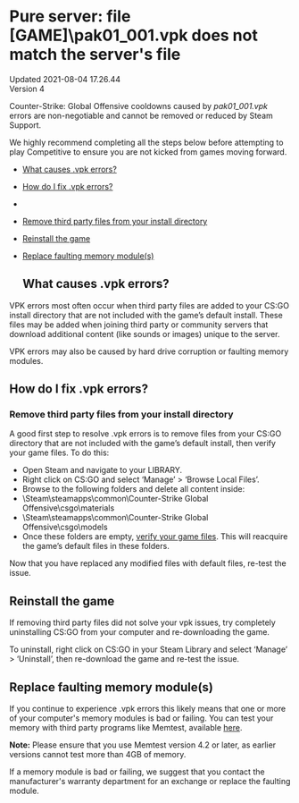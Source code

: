 # Pure server: file [GAME]\pak01_001.vpk does not match the server's file
Updated 2021-08-04 17.26.44  
Version 4  

Counter-Strike: Global Offensive cooldowns caused by *pak01_001.vpk* errors are non-negotiable and cannot be removed or reduced by Steam Support.  
  
We highly recommend completing all the steps below before attempting to play Competitive to ensure you are not kicked from games moving forward.  
* [What causes .vpk errors?](#vpkcause)
* [How do I fix .vpk errors?](#vpkfix)
* 
* [Remove third party files from your install directory](#3pfiles)
* [Reinstall the game](#reinstall)
* [Replace faulting memory module(s)](#memory)

  
  ## What causes .vpk errors?
VPK errors most often occur when third party files are added to your CS:GO install directory that are not included with the game’s default install. These files may be added when joining third party or community servers that download additional content (like sounds or images) unique to the server.  
  
VPK errors may also be caused by hard drive corruption or faulting memory modules.    
  ## How do I fix .vpk errors?
  ### Remove third party files from your install directory
A good first step to resolve .vpk errors is to remove files from your CS:GO directory that are not included with the game’s default install, then verify your game files. To do this:  

* Open Steam and navigate to your LIBRARY.
* Right click on CS:GO and select ‘Manage’ > ‘Browse Local Files’.
* Browse to the following folders and delete all content inside: 
* \Steam\steamapps\common\Counter-Strike Global Offensive\csgo\materials
* \Steam\steamapps\common\Counter-Strike Global Offensive\csgo\models
* Once these folders are empty, [verify your game files](https://help.steampowered.com/en/faqs/view/0C48-FCBD-DA71-93EB). This will reacquire the game’s default files in these folders.

Now that you have replaced any modified files with default files, re-test the issue.    
  ## Reinstall the game
If removing third party files did not solve your vpk issues, try completely uninstalling CS:GO from your computer and re-downloading the game.  
  
To uninstall, right click on CS:GO in your Steam Library and select ‘Manage’ > ‘Uninstall’, then re-download the game and re-test the issue.    
  ## Replace faulting memory module(s)
If you continue to experience .vpk errors this likely means that one or more of your computer's memory modules is bad or failing. You can test your memory with third party programs like Memtest, available [here](https://www.memtest86.com/).  
  
**Note:** Please ensure that you use Memtest version 4.2 or later, as earlier versions cannot test more than 4GB of memory.  
  
If a memory module is bad or failing, we suggest that you contact the manufacturer's warranty department for an exchange or replace the faulting module.